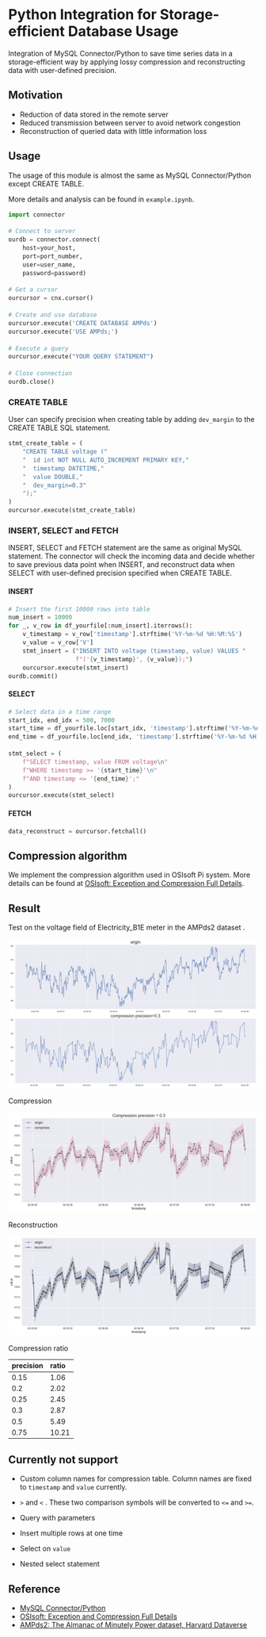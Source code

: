 # Python Integration for Storage-efficient Database Usage

Integration of MySQL Connector/Python to save time series data in a storage-efficient way by applying lossy compression and reconstructing data with user-defined precision.

## Motivation

- Reduction of data stored in the remote server
- Reduced transmission between server to avoid network congestion
- Reconstruction of queried data with little information loss

## Usage

The usage of this module is almost the same as MySQL Connector/Python except CREATE TABLE.

More details and analysis can be found in `example.ipynb`.

```python
import connector

# Connect to server
ourdb = connector.connect(
    host=your_host,
    port=port_number,
    user=user_name,
    password=password)

# Get a cursor
ourcursor = cnx.cursor()

# Create and use database
ourcursor.execute('CREATE DATABASE AMPds')
ourcursor.execute('USE AMPds;')

# Execute a query
ourcursor.execute("YOUR QUERY STATEMENT")

# Close connection
ourdb.close()
```

### CREATE TABLE

User can specify precision when creating table by adding `dev_margin` to the CREATE TABLE SQL statement.

```python
stmt_create_table = (
    "CREATE TABLE voltage ("
    "  id int NOT NULL AUTO_INCREMENT PRIMARY KEY,"
    "  timestamp DATETIME,"
    "  value DOUBLE,"
    "  dev_margin=0.3"
    ");"
)
ourcursor.execute(stmt_create_table)
```

### INSERT, SELECT and FETCH

INSERT, SELECT and FETCH statement are the same as original MySQL statement. The connector will check the incoming data and decide whether to save previous data point when INSERT, and reconstruct data when SELECT with user-defined precision specified when CREATE TABLE.

#### INSERT

```python
# Insert the first 10000 rows into table
num_insert = 10000
for _, v_row in df_yourfile[:num_insert].iterrows():
    v_timestamp = v_row['timestamp'].strftime('%Y-%m-%d %H:%M:%S')
    v_value = v_row['V']
    stmt_insert = ("INSERT INTO voltage (timestamp, value) VALUES "
                   f"('{v_timestamp}', {v_value});")
    ourcursor.execute(stmt_insert)
ourdb.commit()
```

#### SELECT

```python
# Select data in a time range
start_idx, end_idx = 500, 7000
start_time = df_yourfile.loc[start_idx, 'timestamp'].strftime('%Y-%m-%d %H:%M:%S')
end_time = df_yourfile.loc[end_idx, 'timestamp'].strftime('%Y-%m-%d %H:%M:%S')

stmt_select = (
    f"SELECT timestamp, value FROM voltage\n"
    f"WHERE timestamp >= '{start_time}'\n"
    f"AND timestamp <= '{end_time}';"
)
ourcursor.execute(stmt_select)
```

#### FETCH

```python
data_reconstruct = ourcursor.fetchall()
```

## Compression algorithm

We implement the compression algorithm used in OSIsoft Pi system. More details can be found at [OSIsoft: Exception and Compression Full Details](https://www.youtube.com/watch?v=89hg2mme7S0).

## Result

Test on the voltage field of Electricity_B1E meter in the AMPds2 dataset .

![compare_2_0.3](figure/compare_2_0.3.png)

Compression

![compression_0.3](figure/compare_stack_0.3_compress.png)

Reconstruction

![reconstruction_0.3](figure/compare_stack_0.3_reconstruct.png)

Compression ratio

| precision | ratio |
| --------- | :---- |
| 0.15      | 1.06  |
| 0.2       | 2.02  |
| 0.25      | 2.45  |
| 0.3       | 2.87  |
| 0.5       | 5.49  |
| 0.75      | 10.21 |

## Currently not support

- Custom column names for compression table. Column names are fixed to `timestamp` and `value` currently.
- `>` and `<` . These two comparison symbols will be converted to `<=` and `>=`.
- Query with parameters
- Insert multiple rows at one time

- Select on `value`
- Nested select statement

## Reference

- [MySQL Connector/Python](https://github.com/mysql/mysql-connector-python)
- [OSIsoft: Exception and Compression Full Details](https://www.youtube.com/watch?v=89hg2mme7S0)
- [AMPds2: The Almanac of Minutely Power dataset, Harvard Dataverse](https://dataverse.harvard.edu/dataset.xhtml?persistentId=doi:10.7910/DVN/FIE0S4)